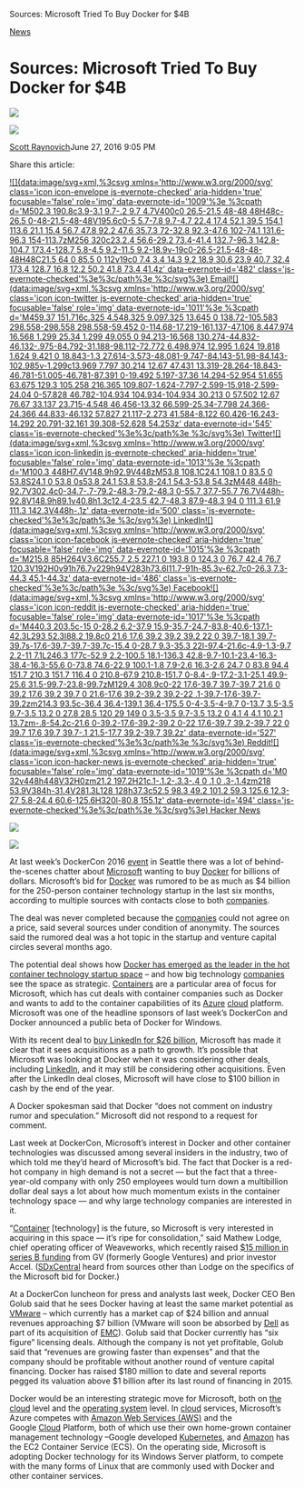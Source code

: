 Sources: Microsoft Tried To Buy Docker for $4B

[News](https://www.sdxcentral.com/articles/news/)

# Sources: Microsoft Tried To Buy Docker for $4B

![](../_resources/f4a4e804a1bc6d4ff935ce304720116b.png)

![](../_resources/c785c550c45201e97d03eedc56ebf802.png)

[Scott Raynovich](https://www.sdxcentral.com/author/scott-raynovich/)June 27, 2016 9:05 PM

Share this article:

[![](data:image/svg+xml,%3csvg xmlns='http://www.w3.org/2000/svg' class='icon icon-envelope js-evernote-checked' aria-hidden='true' focusable='false' role='img' data-evernote-id='1009'%3e %3cpath d='M502.3 190.8c3.9-3.1 9.7-.2 9.7 4.7V400c0 26.5-21.5 48-48 48H48c-26.5 0-48-21.5-48-48V195.6c0-5 5.7-7.8 9.7-4.7 22.4 17.4 52.1 39.5 154.1 113.6 21.1 15.4 56.7 47.8 92.2 47.6 35.7.3 72-32.8 92.3-47.6 102-74.1 131.6-96.3 154-113.7zM256 320c23.2.4 56.6-29.2 73.4-41.4 132.7-96.3 142.8-104.7 173.4-128.7 5.8-4.5 9.2-11.5 9.2-18.9v-19c0-26.5-21.5-48-48-48H48C21.5 64 0 85.5 0 112v19c0 7.4 3.4 14.3 9.2 18.9 30.6 23.9 40.7 32.4 173.4 128.7 16.8 12.2 50.2 41.8 73.4 41.4z' data-evernote-id='482' class='js-evernote-checked'%3e%3c/path%3e %3c/svg%3e)  Email](https://www.sdxcentral.com/articles/news/sources-microsoft-tried-to-buy-docker-for-4b/2016/06/?utm_source=DevOps%27ish&utm_campaign=81ea618943-DEVOPSISH_154&utm_medium=email&utm_term=0_eab566bc9f-81ea618943-46459039mailto:?subject=Sources%3A+Microsoft+Tried+To+Buy+Docker+for+%244B&body=https%3A%2F%2Fwww.sdxcentral.com%2Farticles%2Fnews%2Fsources-microsoft-tried-to-buy-docker-for-4b%2F2016%2F06%2F%3Fc_action%3Demail)[![](data:image/svg+xml,%3csvg xmlns='http://www.w3.org/2000/svg' class='icon icon-twitter js-evernote-checked' aria-hidden='true' focusable='false' role='img' data-evernote-id='1011'%3e %3cpath d='M459.37 151.716c.325 4.548.325 9.097.325 13.645 0 138.72-105.583 298.558-298.558 298.558-59.452 0-114.68-17.219-161.137-47.106 8.447.974 16.568 1.299 25.34 1.299 49.055 0 94.213-16.568 130.274-44.832-46.132-.975-84.792-31.188-98.112-72.772 6.498.974 12.995 1.624 19.818 1.624 9.421 0 18.843-1.3 27.614-3.573-48.081-9.747-84.143-51.98-84.143-102.985v-1.299c13.969 7.797 30.214 12.67 47.431 13.319-28.264-18.843-46.781-51.005-46.781-87.391 0-19.492 5.197-37.36 14.294-52.954 51.655 63.675 129.3 105.258 216.365 109.807-1.624-7.797-2.599-15.918-2.599-24.04 0-57.828 46.782-104.934 104.934-104.934 30.213 0 57.502 12.67 76.67 33.137 23.715-4.548 46.456-13.32 66.599-25.34-7.798 24.366-24.366 44.833-46.132 57.827 21.117-2.273 41.584-8.122 60.426-16.243-14.292 20.791-32.161 39.308-52.628 54.253z' data-evernote-id='545' class='js-evernote-checked'%3e%3c/path%3e %3c/svg%3e)  Twitter](https://twitter.com/share?text=Sources%3A+Microsoft+Tried+To+Buy+Docker+for+%244B&url=https%3A%2F%2Fwww.sdxcentral.com%2Farticles%2Fnews%2Fsources-microsoft-tried-to-buy-docker-for-4b%2F2016%2F06%2F%3Fc_action%3Dtwitter)[![](data:image/svg+xml,%3csvg xmlns='http://www.w3.org/2000/svg' class='icon icon-linkedin js-evernote-checked' aria-hidden='true' focusable='false' role='img' data-evernote-id='1013'%3e %3cpath d='M100.3 448H7.4V148.9h92.9V448zM53.8 108.1C24.1 108.1 0 83.5 0 53.8S24.1 0 53.8 0s53.8 24.1 53.8 53.8-24.1 54.3-53.8 54.3zM448 448h-92.7V302.4c0-34.7-.7-79.2-48.3-79.2-48.3 0-55.7 37.7-55.7 76.7V448h-92.8V148.9h89.1v40.8h1.3c12.4-23.5 42.7-48.3 87.9-48.3 94 0 111.3 61.9 111.3 142.3V448h-.1z' data-evernote-id='500' class='js-evernote-checked'%3e%3c/path%3e %3c/svg%3e)  LinkedIn](https://www.linkedin.com/shareArticle?title=Sources%3A+Microsoft+Tried+To+Buy+Docker+for+%244B&url=https%3A%2F%2Fwww.sdxcentral.com%2Farticles%2Fnews%2Fsources-microsoft-tried-to-buy-docker-for-4b%2F2016%2F06%2F%3Fc_action%3Dlinkedin)[![](data:image/svg+xml,%3csvg xmlns='http://www.w3.org/2000/svg' class='icon icon-facebook js-evernote-checked' aria-hidden='true' focusable='false' role='img' data-evernote-id='1015'%3e %3cpath d='M215.8 85H264V3.6C255.7 2.5 227.1 0 193.8 0 124.3 0 76.7 42.4 76.7 120.3V192H0v91h76.7v229h94V283h73.6l11.7-91h-85.3v-62.7c0-26.3 7.3-44.3 45.1-44.3z' data-evernote-id='486' class='js-evernote-checked'%3e%3c/path%3e %3c/svg%3e)  Facebook](https://www.facebook.com/sharer/sharer.php?u=https%3A%2F%2Fwww.sdxcentral.com%2Farticles%2Fnews%2Fsources-microsoft-tried-to-buy-docker-for-4b%2F2016%2F06%2F%3Fc_action%3Dfacebook)[![](data:image/svg+xml,%3csvg xmlns='http://www.w3.org/2000/svg' class='icon icon-reddit js-evernote-checked' aria-hidden='true' focusable='false' role='img' data-evernote-id='1017'%3e %3cpath d='M440.3 203.5c-15 0-28.2 6.2-37.9 15.9-35.7-24.7-83.8-40.6-137.1-42.3L293 52.3l88.2 19.8c0 21.6 17.6 39.2 39.2 39.2 22 0 39.7-18.1 39.7-39.7s-17.6-39.7-39.7-39.7c-15.4 0-28.7 9.3-35.3 22l-97.4-21.6c-4.9-1.3-9.7 2.2-11 7.1L246.3 177c-52.9 2.2-100.5 18.1-136.3 42.8-9.7-10.1-23.4-16.3-38.4-16.3-55.6 0-73.8 74.6-22.9 100.1-1.8 7.9-2.6 16.3-2.6 24.7 0 83.8 94.4 151.7 210.3 151.7 116.4 0 210.8-67.9 210.8-151.7 0-8.4-.9-17.2-3.1-25.1 49.9-25.6 31.5-99.7-23.8-99.7zM129.4 308.9c0-22 17.6-39.7 39.7-39.7 21.6 0 39.2 17.6 39.2 39.7 0 21.6-17.6 39.2-39.2 39.2-22 .1-39.7-17.6-39.7-39.2zm214.3 93.5c-36.4 36.4-139.1 36.4-175.5 0-4-3.5-4-9.7 0-13.7 3.5-3.5 9.7-3.5 13.2 0 27.8 28.5 120 29 149 0 3.5-3.5 9.7-3.5 13.2 0 4.1 4 4.1 10.2.1 13.7zm-.8-54.2c-21.6 0-39.2-17.6-39.2-39.2 0-22 17.6-39.7 39.2-39.7 22 0 39.7 17.6 39.7 39.7-.1 21.5-17.7 39.2-39.7 39.2z' data-evernote-id='527' class='js-evernote-checked'%3e%3c/path%3e %3c/svg%3e)  Reddit](https://www.reddit.com/submit?title=Sources%3A+Microsoft+Tried+To+Buy+Docker+for+%244B&url=https%3A%2F%2Fwww.sdxcentral.com%2Farticles%2Fnews%2Fsources-microsoft-tried-to-buy-docker-for-4b%2F2016%2F06%2F%3Fc_action%3Dreddit)[![](data:image/svg+xml,%3csvg xmlns='http://www.w3.org/2000/svg' class='icon icon-hacker-news js-evernote-checked' aria-hidden='true' focusable='false' role='img' data-evernote-id='1019'%3e %3cpath d='M0 32v448h448V32H0zm21.2 197.2H21c.1-.1.2-.3.3-.4 0 .1 0 .3-.1.4zm218 53.9V384h-31.4V281.3L128 128h37.3c52.5 98.3 49.2 101.2 59.3 125.6 12.3-27 5.8-24.4 60.6-125.6H320l-80.8 155.1z' data-evernote-id='494' class='js-evernote-checked'%3e%3c/path%3e %3c/svg%3e)  Hacker News](https://news.ycombinator.com/submitlink?t=Sources%3A+Microsoft+Tried+To+Buy+Docker+for+%244B&u=https%3A%2F%2Fwww.sdxcentral.com%2Farticles%2Fnews%2Fsources-microsoft-tried-to-buy-docker-for-4b%2F2016%2F06%2F%3Fc_action%3Dhacker-news)

![](../_resources/708ef49213908c5df0eab7ae0d553417.png)

![](../_resources/4eeb0445023806e93c1040ffbf314664.png)

At last week’s DockerCon 2016 [event](https://www.sdxcentral.com/resources/events/) in Seattle there was a lot of behind-the-scenes chatter about [Microsoft](https://www.sdxcentral.com/listings/microsoft/) wanting to buy [Docker](https://www.sdxcentral.com/projects/docker-inc-docker/) for billions of dollars. Microsoft’s bid for [Docker](https://www.sdxcentral.com/listings/docker-inc/) was rumored to be as much as $4 billion for the 250-person container technology startup in the last six months, according to multiple sources with contacts close to both [companies](https://www.sdxcentral.com/directory/nfv-sdn/companies/).

The deal was never completed because the [companies](https://www.sdxcentral.com/directory/organizations/) could not agree on a price, said several sources under condition of anonymity. The sources said the rumored deal was a hot topic in the startup and venture capital circles several months ago.

The potential deal shows how [Docker has emerged as the leader in the hot container technology startup space](https://www.sdxcentral.com/articles/analysis/dockers-momentum-mesmerizes-threatens/2016/06/) – and how big technology [companies](https://www.sdxcentral.com/directory/) see the space as strategic. [Containers](https://www.sdxcentral.com/containers/) are a particular area of focus for Microsoft, which has cut deals with container companies such as Docker and wants to add to the container capabilities of its [Azure](https://www.sdxcentral.com/products/microsoft-azure/)  [cloud](https://www.sdxcentral.com/cloud/) platform. Microsoft was one of the headline sponsors of last week’s DockerCon and Docker announced a public beta of Docker for Windows.

With its recent deal to [buy LinkedIn for $26 billion](https://www.nytimes.com/2016/06/14/business/dealbook/microsoft-to-buy-linkedin-for-26-2-billion.html?_r=0), Microsoft has made it clear that it sees acquisitions as a path to growth. It’s possible that Microsoft was looking at Docker when it was considering other deals, including [LinkedIn](https://www.sdxcentral.com/listings/linkedin/), and it may still be considering other acquisitions. Even after the LinkedIn deal closes, Microsoft will have close to $100 billion in cash by the end of the year.

A Docker spokesman said that Docker “does not comment on industry rumor and speculation.” Microsoft did not respond to a request for comment.

Last week at DockerCon, Microsoft’s interest in Docker and other container technologies was discussed among several insiders in the industry, two of which told me they’d heard of Microsoft’s bid. The fact that Docker is a red-hot company in high demand is not a secret — but the fact that a three-year-old company with only 250 employees would turn down a multibillion dollar deal says a lot about how much momentum exists in the container technology space — and why large technology companies are interested in it.

“[Container](https://www.sdxcentral.com/containers/definitions/what-is-a-linux-container/) [technology] is the future, so Microsoft is very interested in acquiring in this space — it’s ripe for consolidation,” said Mathew Lodge, chief operating officer of Weaveworks, which recently raised [$15 million in series B funding](https://www.sdxcentral.com/articles/news/weaveworks-raises-15m-network-containers/2016/05/) from GV (formerly Google Ventures) and prior investor Accel. ([SDxCentral](https://www.sdxcentral.com/cloud/definitions/software-defined-everything-sdx-part-1-definition/) heard from sources other than Lodge on the specifics of the Microsoft bid for Docker.)

At a DockerCon luncheon for press and analysts last week, Docker CEO Ben Golub said that he sees Docker having at least the same market potential as [VMware](https://www.sdxcentral.com/listings/vmware/) – which currently has a market cap of $24 billion and annual revenues approaching $7 billion (VMware will soon be absorbed by [Dell](https://www.sdxcentral.com/listings/dell/) as part of its acquisition of [EMC](https://www.sdxcentral.com/listings/emc/)). Golub said that Docker currently has “six figure” licensing deals. Although the company is not yet profitable, Golub said that “revenues are growing faster than expenses” and that the company should be profitable without another round of venture capital financing. Docker has raised $180 million to date and several reports pegged its valuation above $1 billion after its last round of financing in 2015.

Docker would be an interesting strategic move for Microsoft, both on [the cloud](https://www.sdxcentral.com/cloud/definitions/what-is-cloud/) level and the [operating system](https://www.sdxcentral.com/term/operating-system-os/) level. In [cloud](https://www.sdxcentral.com/cloud/definitions/all-about-cloud-networking/) services, Microsoft’s Azure competes with [Amazon Web Services (AWS)](https://www.sdxcentral.com/listings/amazon-web-services/) and the Google [Cloud](https://www.sdxcentral.com/cloud/) Platform, both of which use their own home-grown container management technology –Google developed [Kubernetes](https://www.sdxcentral.com/monitoring/definitions/kubernetes-monitoring/), and [Amazon](https://www.sdxcentral.com/listings/amazon-web-services/) has the EC2 Container Service (ECS). On the operating side, Microsoft is adopting Docker technology for its Windows Server platform, to compete with the many forms of Linux that are commonly used with Docker and  other container services.